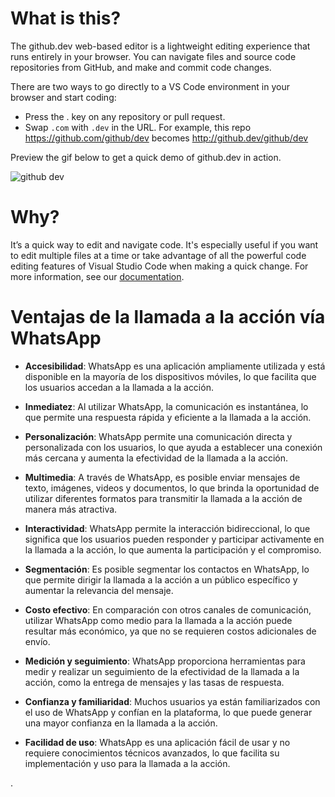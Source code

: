 # What is this?

The github.dev web-based editor is a lightweight editing experience that runs entirely in your browser. You can navigate files and source code repositories from GitHub, and make and commit code changes.

There are two ways to go directly to a VS Code environment in your browser and start coding:

* Press the . key on any repository or pull request.
* Swap `.com` with `.dev` in the URL. For example, this repo https://github.com/github/dev becomes http://github.dev/github/dev

Preview the gif below to get a quick demo of github.dev in action.

![github dev](https://user-images.githubusercontent.com/856858/130119109-4769f2d7-9027-4bc4-a38c-10f297499e8f.gif)

# Why?
It’s a quick way to edit and navigate code. It's especially useful if you want to edit multiple files at a time or take advantage of all the powerful code editing features of Visual Studio Code when making a quick change. For more information, see our [documentation](https://github.co/codespaces-editor-help).
# Ventajas de la llamada a la acción vía WhatsApp

- **Accesibilidad**: WhatsApp es una aplicación ampliamente utilizada y está disponible en la mayoría de los dispositivos móviles, lo que facilita que los usuarios accedan a la llamada a la acción.

- **Inmediatez**: Al utilizar WhatsApp, la comunicación es instantánea, lo que permite una respuesta rápida y eficiente a la llamada a la acción.

- **Personalización**: WhatsApp permite una comunicación directa y personalizada con los usuarios, lo que ayuda a establecer una conexión más cercana y aumenta la efectividad de la llamada a la acción.

- **Multimedia**: A través de WhatsApp, es posible enviar mensajes de texto, imágenes, videos y documentos, lo que brinda la oportunidad de utilizar diferentes formatos para transmitir la llamada a la acción de manera más atractiva.

- **Interactividad**: WhatsApp permite la interacción bidireccional, lo que significa que los usuarios pueden responder y participar activamente en la llamada a la acción, lo que aumenta la participación y el compromiso.

- **Segmentación**: Es posible segmentar los contactos en WhatsApp, lo que permite dirigir la llamada a la acción a un público específico y aumentar la relevancia del mensaje.

- **Costo efectivo**: En comparación con otros canales de comunicación, utilizar WhatsApp como medio para la llamada a la acción puede resultar más económico, ya que no se requieren costos adicionales de envío.

- **Medición y seguimiento**: WhatsApp proporciona herramientas para medir y realizar un seguimiento de la efectividad de la llamada a la acción, como la entrega de mensajes y las tasas de respuesta.

- **Confianza y familiaridad**: Muchos usuarios ya están familiarizados con el uso de WhatsApp y confían en la plataforma, lo que puede generar una mayor confianza en la llamada a la acción.

- **Facilidad de uso**: WhatsApp es una aplicación fácil de usar y no requiere conocimientos técnicos avanzados, lo que facilita su implementación y uso para la llamada a la acción.

.
